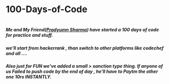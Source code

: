 # 100-Days-of-Code
# 
##### Me and My Friend([Pradyumn Sharma](https://github.com/sharmapradyumn/)) have started a **100 days of code** for practice and stuff. 
##### we'll start from hackerrank , than switch to other platforms like codechef and all ....

##### Also just for *FUN* we've added a small > sanction type thing. If anyone of us Failed to push code by the end of day , he'll have to Paytm the other one ***10rs*** **INSTANTLY**. 
